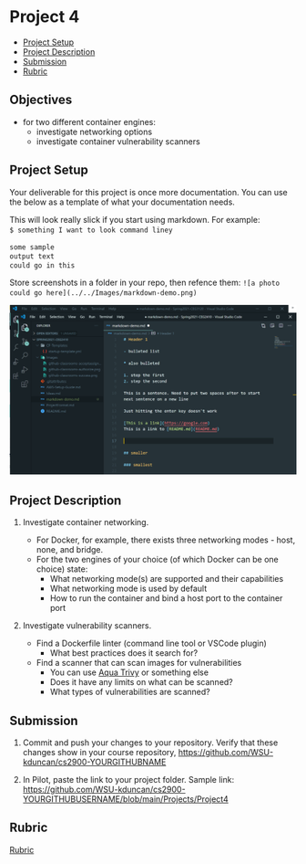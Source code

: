 # Project 4

- [Project Setup](#Project-Setup)
- [Project Description](#Project-Description)
- [Submission](#Submission)
- [Rubric](#Rubric)

## Objectives

- for two different container engines:
  - investigate networking options
  - investigate container vulnerability scanners

## Project Setup

Your deliverable for this project is once more documentation. You can use the below as a template of what your documentation needs.

This will look really slick if you start using markdown. For example:  
`$ something I want to look command liney`

```
some sample
output text
could go in this
```

Store screenshots in a folder in your repo, then refence them:
`![a photo could go here](../../Images/markdown-demo.png)`

![a photo could go here](../../Images/markdown-demo.png)

## Project Description

1. Investigate container networking.

   - For Docker, for example, there exists three networking modes - host, none, and bridge.
   - For the two engines of your choice (of which Docker can be one choice) state:
     - What networking mode(s) are supported and their capabilities
     - What networking mode is used by default
     - How to run the container and bind a host port to the container port

2. Investigate vulnerability scanners.

   - Find a Dockerfile linter (command line tool or VSCode plugin)
     - What best practices does it search for?
   - Find a scanner that can scan images for vulnerabilities
     - You can use [Aqua Trivy](https://aquasecurity.github.io/trivy/v0.21.0/) or something else
     - Does it have any limits on what can be scanned?
     - What types of vulnerabilities are scanned?

## Submission

1. Commit and push your changes to your repository. Verify that these changes show in your course repository, https://github.com/WSU-kduncan/cs2900-YOURGITHUBNAME

2. In Pilot, paste the link to your project folder. Sample link: https://github.com/WSU-kduncan/cs2900-YOURGITHUBUSERNAME/blob/main/Projects/Project4

## Rubric

[Rubric](Rubric.md)

